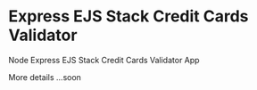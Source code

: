 # Express EJS Stack Credit Cards Validator

Node Express EJS Stack Credit Cards Validator App

More details ...soon
